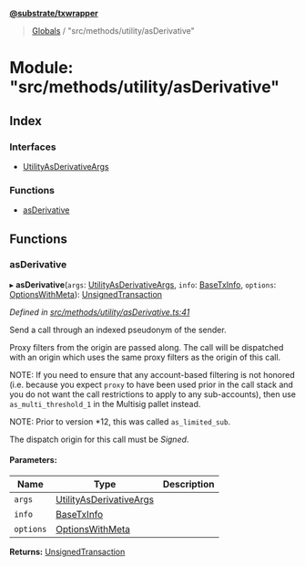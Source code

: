 **[@substrate/txwrapper](../README.md)**

> [Globals](../globals.md) / "src/methods/utility/asDerivative"

# Module: "src/methods/utility/asDerivative"

## Index

### Interfaces

* [UtilityAsDerivativeArgs](../interfaces/_src_methods_utility_asderivative_.utilityasderivativeargs.md)

### Functions

* [asDerivative](_src_methods_utility_asderivative_.md#asderivative)

## Functions

### asDerivative

▸ **asDerivative**(`args`: [UtilityAsDerivativeArgs](../interfaces/_src_methods_utility_asderivative_.utilityasderivativeargs.md), `info`: [BaseTxInfo](../interfaces/_src_util_types_.basetxinfo.md), `options`: [OptionsWithMeta](../interfaces/_src_util_types_.optionswithmeta.md)): [UnsignedTransaction](../interfaces/_src_util_types_.unsignedtransaction.md)

*Defined in [src/methods/utility/asDerivative.ts:41](https://github.com/paritytech/txwrapper/blob/968ccb6/src/methods/utility/asDerivative.ts#L41)*

Send a call through an indexed pseudonym of the sender.

Proxy filters from the origin are passed along. The call will be dispatched
with an origin which uses the same proxy filters as the origin of this call.

NOTE: If you need to ensure that any account-based filtering is not honored (i.e.
because you expect `proxy` to have been used prior in the call stack and you do not want
the call restrictions to apply to any sub-accounts), then use `as_multi_threshold_1`
in the Multisig pallet instead.

NOTE: Prior to version *12, this was called `as_limited_sub`.

The dispatch origin for this call must be _Signed_.

#### Parameters:

Name | Type | Description |
------ | ------ | ------ |
`args` | [UtilityAsDerivativeArgs](../interfaces/_src_methods_utility_asderivative_.utilityasderivativeargs.md) |  |
`info` | [BaseTxInfo](../interfaces/_src_util_types_.basetxinfo.md) |  |
`options` | [OptionsWithMeta](../interfaces/_src_util_types_.optionswithmeta.md) |   |

**Returns:** [UnsignedTransaction](../interfaces/_src_util_types_.unsignedtransaction.md)
